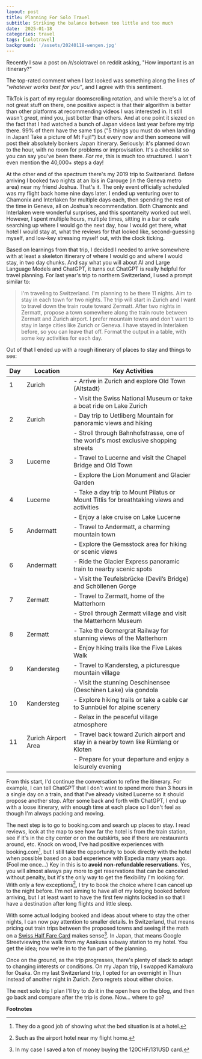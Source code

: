 ```yaml
---
layout: post
title: Planning For Solo Travel
subtitle: Striking the balance between too little and too much
date:  2025-01-18
categories: travel
tags: [solotravel]
background: '/assets/20240118-wengen.jpg'
---
```


Recently I saw a post on /r/solotravel on reddit asking, "How important is an itinerary?"

The top-rated comment when I last looked was something along the lines of _"whatever works best for you"_, and I agree with this sentiment. 

TikTok is part of my regular doomscrolling rotation, and while there's a lot of not great stuff on there, one positive aspect is that their algorithm is better than other platforms at recommending videos I was interested in. It still wasn't _great_, mind you, just better than others. And at one point it siezed on the fact that I had watched a bunch of Japan videos last year before my trip there. 99% of them have the same tips ("5 things you must do when landing in Japan! Take a picture of Mt Fuji!") but every now and then someone will post their absolutely bonkers Japan itinerary. Seriously: it's planned down to the hour, with no room for problems or improvisation. It's a checklist so you can say you've been there. _For me_, this is much too structured. I won't even mention the 40,000+ steps a day!

At the other end of the spectrum there's my 2019 trip to Switzerland. Before arriving I booked two nights at an Ibis in Carouge (in the Geneva metro area) near my friend Joshua. That's it. The only event officially scheduled was my flight back home nine days later. I ended up venturing over to Chamonix and Interlaken for multiple days each, then spending the rest of the time in Geneva, all on Joshua's recommendation. Both Chamonix and Interlaken were wonderful surprises, and this spontaneity worked out well. However, I spent multiple hours, multiple times, sitting in a bar or cafe searching up where I would go the next day, how I would get there, what hotel I would stay at, what the reviews for that looked like, second-guessing myself, and low-key stressing myself out, with the clock ticking. 

Based on learnings from that trip, I decided I needed to arrive somewhere with at least a skeleton itinerary of where I would go and where I would stay, in two day chunks. And say what you will about AI and Large Language Models and ChatGPT, it turns out ChatGPT is really helpful for travel planning. For last year's trip to northern Switzerland, I used a prompt similar to:

> I'm traveling to Switzerland. I'm planning to be there 11 nights. Aim to stay in each town for two nights. The trip will start in Zurich and I want to travel down the train route toward Zermatt. After two nights in Zermatt, propose a town somewhere along the train route between Zermatt and Zurich airport. I prefer mountain towns and don't want to stay in large cities like Zurich or Geneva. I have stayed in Interlaken before, so you can leave that off. Format the output in a table, with some key activities for each day.

Out of that I ended up with a rough itinerary of places to stay and things to see: 

| **Day** | **Location**       | **Key Activities**                                                                                   |
|---------|--------------------|-----------------------------------------------------------------------------------------------------|
| 1       | Zurich             | - Arrive in Zurich and explore Old Town (Altstadt)                                                  |
|         |                    | - Visit the Swiss National Museum or take a boat ride on Lake Zurich                                |
| 2       | Zurich             | - Day trip to Uetliberg Mountain for panoramic views and hiking                                     |
|         |                    | - Stroll through Bahnhofstrasse, one of the world's most exclusive shopping streets                |
| 3       | Lucerne            | - Travel to Lucerne and visit the Chapel Bridge and Old Town                                        |
|         |                    | - Explore the Lion Monument and Glacier Garden                                                     |
| 4       | Lucerne            | - Take a day trip to Mount Pilatus or Mount Titlis for breathtaking views and activities            |
|         |                    | - Enjoy a lake cruise on Lake Lucerne                                                              |
| 5       | Andermatt          | - Travel to Andermatt, a charming mountain town                                                    |
|         |                    | - Explore the Gemsstock area for hiking or scenic views                                            |
| 6       | Andermatt          | - Ride the Glacier Express panoramic train to nearby scenic spots                                  |
|         |                    | - Visit the Teufelsbrücke (Devil’s Bridge) and Schöllenen Gorge                                    |
| 7       | Zermatt            | - Travel to Zermatt, home of the Matterhorn                                                       |
|         |                    | - Stroll through Zermatt village and visit the Matterhorn Museum                                   |
| 8       | Zermatt            | - Take the Gornergrat Railway for stunning views of the Matterhorn                                 |
|         |                    | - Enjoy hiking trails like the Five Lakes Walk                                                    |
| 9       | Kandersteg         | - Travel to Kandersteg, a picturesque mountain village                                             |
|         |                    | - Visit the stunning Oeschinensee (Oeschinen Lake) via gondola                                     |
| 10      | Kandersteg         | - Explore hiking trails or take a cable car to Sunnbüel for alpine scenery                        |
|         |                    | - Relax in the peaceful village atmosphere                                                        |
| 11      | Zurich Airport Area| - Travel back toward Zurich airport and stay in a nearby town like Rümlang or Kloten               |
|         |                    | - Prepare for your departure and enjoy a leisurely evening                                        |

From this start, I'd continue the conversation to refine the itinerary. For example, I can tell ChatGPT that I don't want to spend more than 3 hours in a single day on a train, and that I've already visited Lucerne so it should propose another stop. After some back and forth with ChatGPT, I end up with a loose itinerary, with enough time at each place so I don't feel as though I'm always packing and moving.

The next step is to go to booking.com and search up places to stay. I read reviews, look at the map to see how far the hotel is from the train station, see if it's in the city center or on the outskirts, see if there are restaurants around, etc. Knock on wood, I've had positive experiences with booking.com[^1], but I still take the opportunity to book directly with the hotel when possible based on a bad experience with Expedia many years ago. (Fool me once...) Key in this is to **avoid non-refundable reservations**. Yes, you will almost always pay more to get reservations that can be canceled without penalty, but it's the only way to get the flexibility I'm looking for. With only a few exceptions[^2], I try to book the choice where I can cancel up to the night before. I'm not aiming to have all of my lodging booked before arriving, but I at least want to have the first few nights locked in so that I have a destination after long flights and little sleep. 

With some actual lodging booked and ideas about where to stay the other nights, I can now pay attention to smaller details. In Switzerland, that means pricing out train trips between the proposed towns and seeing if the math on a [Swiss Half Fare Card](https://www.sbb.ch/en/tickets-offers/tickets/guests-abroad/swiss-halffare-card.html) makes sense[^3]. In Japan, that means Google Streetviewing the walk from my Asakusa subway station to my hotel. You get the idea; now we're in to the fun part of the planning. 

Once on the ground, as the trip progresses, there's plenty of slack to adapt to changing interests or conditions. On my Japan trip, I swapped Kamakura for Osaka. On my last Switzerland trip, I opted for an overnight in Thun instead of another night in Zurich. Zero regrets about either choice.

The next solo trip I plan I'll try to do it in the open here on the blog, and then go back and compare after the trip is done. Now... where to go?

**Footnotes**

[^1]: They do a good job of showing what the bed situation is at a hotel. 
[^2]: Such as the airport hotel near my flight home. 
[^3]: In my case I saved a ton of money buying the 120CHF/131USD card. 